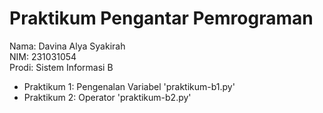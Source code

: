 # Praktikum Pengantar Pemrograman

<div> Nama: Davina Alya Syakirah </div>
<div> NIM: 231031054 </div>
<div> Prodi: Sistem Informasi B </div>

* Praktikum 1: Pengenalan Variabel 'praktikum-b1.py'
* Praktikum 2: Operator 'praktikum-b2.py'
